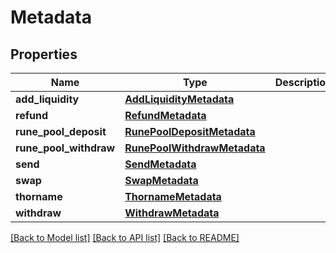 # Metadata

## Properties
Name | Type | Description | Notes
------------ | ------------- | ------------- | -------------
**add_liquidity** | [**AddLiquidityMetadata**](AddLiquidityMetadata.md) |  | [optional] 
**refund** | [**RefundMetadata**](RefundMetadata.md) |  | [optional] 
**rune_pool_deposit** | [**RunePoolDepositMetadata**](RunePoolDepositMetadata.md) |  | [optional] 
**rune_pool_withdraw** | [**RunePoolWithdrawMetadata**](RunePoolWithdrawMetadata.md) |  | [optional] 
**send** | [**SendMetadata**](SendMetadata.md) |  | [optional] 
**swap** | [**SwapMetadata**](SwapMetadata.md) |  | [optional] 
**thorname** | [**ThornameMetadata**](ThornameMetadata.md) |  | [optional] 
**withdraw** | [**WithdrawMetadata**](WithdrawMetadata.md) |  | [optional] 

[[Back to Model list]](../README.md#documentation-for-models) [[Back to API list]](../README.md#documentation-for-api-endpoints) [[Back to README]](../README.md)

